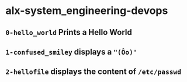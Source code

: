 # alx-system_engineering-devops
## `0-hello_world` Prints a Hello World
## `1-confused_smiley` displays a `"(Ôo)'`
## `2-hellofile` displays the content of `/etc/passwd`
